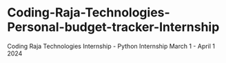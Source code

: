 # Coding-Raja-Technologies-Personal-budget-tracker-Internship
Coding Raja Technologies Internship - Python Internship March 1 - April 1 2024
